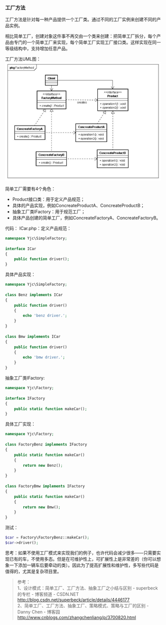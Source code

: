 ### 工厂方法

工厂方法是针对每一种产品提供一个工厂类。通过不同的工厂实例来创建不同的产品实例。

相比简单工厂，创建对象这件事不再交由一个类来创建：把简单工厂拆分，每个产品由专门的一个简单工厂来实现，每个简单工厂实现工厂接口类。这样实现在同一等级结构中，支持增加任意产品。

工厂方法UML图：  
![](../img/842506804.png)


简单工厂需要有4个角色：

- Product接口类：用于定义产品规范；
- 具体的产品实现，例如ConcreateProductA、ConcreateProductB；
- 抽象工厂类IFactory：用于规范工厂；
- 具体产品创建的简单工厂，例如ConcreateFactoryA、ConcreateFactoryB。

代码：
ICar.php：定义产品规范：
``` php
namespace Yjc\SimpleFactory;

interface ICar
{
    public function driver();
}
```

具体产品实现：
```php
namespace Yjc\SimpleFactory;

class Benz implements ICar
{
    public function driver()
    {
        echo 'benz driver.';
    }
}

class Bmw implements ICar
{
    public function driver()
    {
        echo 'bmw driver.';
    }
}
```

抽象工厂类IFactory:
``` php
namespace Yjc\Factory;

interface IFactory
{
    public static function makeCar();
}
```

具体工厂实现：
```php
namespace Yjc\Factory;

class FactoryBenz implements IFactory
{
    public static function makeCar()
    {
        return new Benz();
    }
}

class FactoryBmw implements IFactory
{
    public static function makeCar()
    {
        return new Bmw();
    }
}
```

测试：
``` php
$car = Factory\FactoryBenz::makeCar();
$car->driver();
```

思考：如果不使用工厂模式来实现我们的例子，也许代码会减少很多——只需要实现已有的车，不使用多态。但是在可维护性上，可扩展性上是非常差的（你可以想象一下添加一辆车后要牵动的类）。因此为了提高扩展性和维护性，多写些代码是值得的，尤其是复杂项目里。

>参考：  
1、设计模式：简单工厂、工厂方法、抽象工厂之小结与区别 - superbeck的专栏 - 博客频道 - CSDN.NET  
http://blog.csdn.net/superbeck/article/details/4446177  
2、简单工厂、工厂方法、抽象工厂、策略模式、策略与工厂的区别 - Danny Chen - 博客园  
http://www.cnblogs.com/zhangchenliang/p/3700820.html  